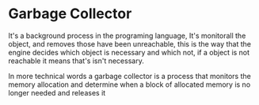 # Garbage Collector

It's a background process in the programing language, It's monitorall the object, and removes those have been unreachable, this is the way that the engine decides which object is necessary and which not, if a object is not reachable it means that's isn't necessary.

In more technical words a garbage collector is a process that monitors the memory allocation and determine when a block of allocated memory is no longer needed and releases it


